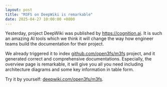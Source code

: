 ```yaml
---
layout: post
title: "M3FS on DeepWiki is remarkable"
date: 2025-04-27 10:00:00 +0800
---
```


Yesterday, project DeepWiki was published by <https://cognition.ai>. It is such an amazing AI tools which we think it will change the way how engineer teams build the documentation for their project.

We already triggered it to index [github.com/open3fs/m3fs](https://github.com/open3fs/m3fs) project, and it generated correct and comprehensive documentations. Especially, the overview page is remarkable, it will give you all you need including architecture diagrams and some key information in table form.

Try it by yourself: [deepwiki.com/open3fs/m3fs](https://deepwiki.com/open3fs/m3fs).
